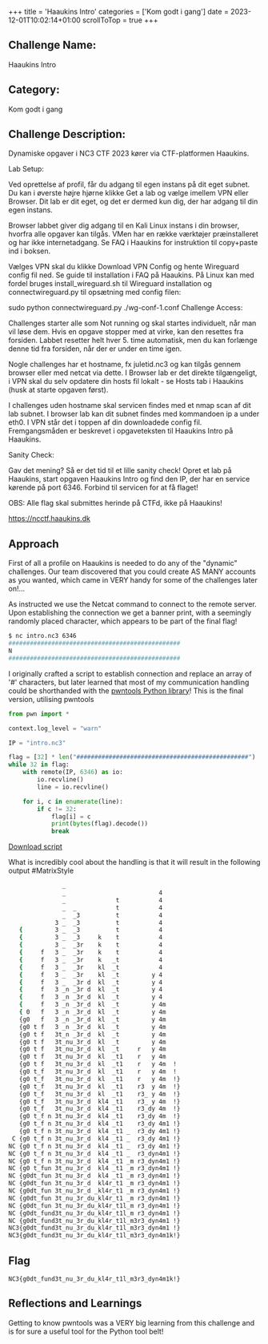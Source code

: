 +++
title = 'Haaukins Intro'
categories = ['Kom godt i gang']
date = 2023-12-01T10:02:14+01:00
scrollToTop = true
+++

## Challenge Name:

Haaukins Intro

## Category:

Kom godt i gang

## Challenge Description:

Dynamiske opgaver i NC3 CTF 2023 kører via CTF-platformen Haaukins.

Lab Setup:

Ved oprettelse af profil, får du adgang til egen instans på dit eget subnet. Du kan i øverste højre hjørne klikke Get a lab og vælge imellem VPN eller Browser. Dit lab er dit eget, og det er dermed kun dig, der har adgang til din egen instans.

Browser labbet giver dig adgang til en Kali Linux instans i din browser, hvorfra alle opgaver kan tilgås. VMen har en række værktøjer præinstalleret og har ikke internetadgang. Se FAQ i Haaukins for instruktion til copy+paste ind i boksen.

Vælges VPN skal du klikke Download VPN Config og hente Wireguard config fil ned. Se guide til installation i FAQ på Haaukins. På Linux kan med fordel bruges install_wireguard.sh til Wireguard installation og connectwireguard.py til opsætning med config filen:

sudo python connectwireguard.py ./wg-conf-1.conf
Challenge Access:

Challenges starter alle som Not running og skal startes individuelt, når man vil løse dem. Hvis en opgave stopper med at virke, kan den resettes fra forsiden. Labbet resetter helt hver 5. time automatisk, men du kan forlænge denne tid fra forsiden, når der er under en time igen.

Nogle challenges har et hostname, fx juletid.nc3 og kan tilgås gennem browser eller med netcat via dette. I Browser lab er det direkte tilgængeligt, i VPN skal du selv opdatere din hosts fil lokalt - se Hosts tab i Haaukins (husk at starte opgaven først).

I challenges uden hostname skal servicen findes med et nmap scan af dit lab subnet. I browser lab kan dit subnet findes med kommandoen ip a under eth0. I VPN står det i toppen af din downloadede config fil. Fremgangsmåden er beskrevet i opgaveteksten til Haaukins Intro på Haaukins.

Sanity Check:

Gav det mening? Så er det tid til et lille sanity check! Opret et lab på Haaukins, start opgaven Haaukins Intro og find den IP, der har en service kørende på port 6346. Forbind til servicen for at få flaget!

OBS: Alle flag skal submittes herinde på CTFd, ikke på Haaukins!

https://ncctf.haaukins.dk

## Approach

First of all a profile on Haaukins is needed to do any of the "dynamic" challenges.
Our team discovered that you could create AS MANY accounts as you wanted, which came in VERY handy for some of the challenges later on!...

As instructed we use the Netcat command to connect to the remote server. Upon establishing the connection we get a banner print, with a seemingly randomly placed character, which appears to be part of the final flag!

```bash
$ nc intro.nc3 6346
################################################
N
################################################
```

I originally crafted a script to establish connection and replace an array of '#' characters, but later learned that most of my communication handling could be shorthanded with the [pwntools Python library](https://github.com/Gallopsled/pwntools)!
This is the final version, utilising pwntools

```python
from pwn import *

context.log_level = "warn"

IP = "intro.nc3"

flag = [32] * len("################################################")
while 32 in flag:
    with remote(IP, 6346) as io:
        io.recvline()
        line = io.recvline()

    for i, c in enumerate(line):
        if c != 32:
            flag[i] = c
            print(bytes(flag).decode())
            break

```

[Download script](Haaukins_intro.py)

What is incredibly cool about the handling is that it will result in the following output #MatrixStyle

```bash
               _
               _                          4
               _              t           4
               _  _           t           4
               _  _3          t           4
             3 _  _3          t           4
   {         3 _  _3          t           4
   {         3 _  _3     k    t           4
   {         3 _  _3r    k    t           4
   {     f   3 _  _3r    k    t           4
   {     f   3 _  _3r    k   _t           4
   {     f   3 _  _3r    kl  _t           4
   {     f   3 _  _3r    kl  _t         y 4
   {     f   3 _  _3r d  kl  _t         y 4
   {     f   3 _n _3r d  kl  _t         y 4
   {     f   3 _n _3r_d  kl  _t         y 4
   {     f   3 _n _3r_d  kl  _t         y 4m
   { 0   f   3 _n _3r_d  kl  _t         y 4m
   {g0   f   3 _n _3r_d  kl  _t         y 4m
   {g0 t f   3 _n _3r_d  kl  _t         y 4m
   {g0 t f   3t_n _3r_d  kl  _t         y 4m
   {g0 t f   3t_nu_3r_d  kl  _t         y 4m
   {g0 t f   3t_nu_3r_d  kl  _t     r   y 4m
   {g0 t f   3t_nu_3r_d  kl  _t1    r   y 4m
   {g0 t f   3t_nu_3r_d  kl  _t1    r   y 4m  !
   {g0 t_f   3t_nu_3r_d  kl  _t1    r   y 4m  !
   {g0 t_f   3t_nu_3r_d  kl  _t1    r   y 4m  !}
   {g0 t_f   3t_nu_3r_d  kl  _t1    r3  y 4m  !}
   {g0 t_f   3t_nu_3r_d  kl  _t1    r3_ y 4m  !}
   {g0 t_f   3t_nu_3r_d  kl4 _t1    r3_ y 4m  !}
   {g0 t_f   3t_nu_3r_d  kl4 _t1    r3_dy 4m  !}
   {g0 t_f n 3t_nu_3r_d  kl4 _t1    r3_dy 4m  !}
   {g0 t_f n 3t_nu_3r_d  kl4 _t1    r3_dy 4m1 !}
   {g0 t_f n 3t_nu_3r_d  kl4 _t1 _  r3_dy 4m1 !}
 C {g0 t_f n 3t_nu_3r_d  kl4 _t1 _  r3_dy 4m1 !}
NC {g0 t_f n 3t_nu_3r_d  kl4 _t1 _  r3_dy 4m1 !}
NC {g0 t_f n 3t_nu_3r_d  kl4 _t1 _  r3_dyn4m1 !}
NC {g0 t_f n 3t_nu_3r_d  kl4 _t1 _m r3_dyn4m1 !}
NC {g0 t_fun 3t_nu_3r_d  kl4 _t1 _m r3_dyn4m1 !}
NC {g0dt_fun 3t_nu_3r_d  kl4 _t1 _m r3_dyn4m1 !}
NC {g0dt_fun 3t_nu_3r_d  kl4r_t1 _m r3_dyn4m1 !}
NC {g0dt_fun 3t_nu_3r_d _kl4r_t1 _m r3_dyn4m1 !}
NC {g0dt_fun 3t_nu_3r_du_kl4r_t1 _m r3_dyn4m1 !}
NC {g0dt_fun 3t_nu_3r_du_kl4r_t1l_m r3_dyn4m1 !}
NC {g0dt_fund3t_nu_3r_du_kl4r_t1l_m r3_dyn4m1 !}
NC {g0dt_fund3t_nu_3r_du_kl4r_t1l_m3r3_dyn4m1 !}
NC3{g0dt_fund3t_nu_3r_du_kl4r_t1l_m3r3_dyn4m1 !}
NC3{g0dt_fund3t_nu_3r_du_kl4r_t1l_m3r3_dyn4m1k!}
```

## Flag

```text
NC3{g0dt_fund3t_nu_3r_du_kl4r_t1l_m3r3_dyn4m1k!}
```

## Reflections and Learnings

Getting to know pwntools was a VERY big learning from this challenge and is for sure a useful tool for the Python tool belt!
